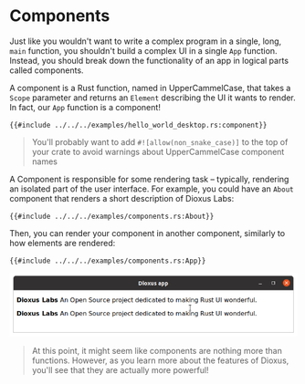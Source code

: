 # Components

Just like you wouldn't want to write a complex program in a single, long, `main` function, you shouldn't build a complex UI in a single `App` function. Instead, you should break down the functionality of an app in logical parts called components.

A component is a Rust function, named in UpperCammelCase, that takes a `Scope` parameter and returns an `Element` describing the UI it wants to render. In fact, our `App` function is a component!

```rust, no_run
{{#include ../../../examples/hello_world_desktop.rs:component}}
```

> You'll probably want to add `#![allow(non_snake_case)]` to the top of your crate to avoid warnings about UpperCammelCase component names

A Component is responsible for some rendering task – typically, rendering an isolated part of the user interface. For example, you could have an `About` component that renders a short description of Dioxus Labs:

```rust, no_run
{{#include ../../../examples/components.rs:About}}
```

Then, you can render your component in another component, similarly to how elements are rendered:

```rust, no_run
{{#include ../../../examples/components.rs:App}}
```

![Screenshot containing the About component twice](./images/screenshot_about_component.png)

> At this point, it might seem like components are nothing more than functions. However, as you learn more about the features of Dioxus, you'll see that they are actually more powerful!
